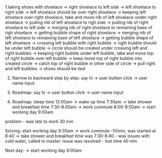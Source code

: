 1.taking shoes with shoelace -> right shoelace to left side -> left shoelace to right side -> left shoelace should be over right shoelace -> keeping left shoelace over right shoelace, take and move nib of left shoelace under right shoelace -> pulling nib of left shoelace to righ side -> pulling nib of right shoelace to left side -> merging nib of right shoelace to remaining base of righ shoelace -> getting bubble shape of right shoelace -> merging nib of left shoelace to remaining base of left shoelace -> getting bubble shape of left shoelace -> crossing left bubble with right bubble -> rigth bubble should be under left bubble -> circle should be created under crossing left and right bubbles -> keeping right bubble under left bubble, take and move top of right bubble over left bubble -> keep move top of right bubble into created circle -> catch top of right bubble in other side of circle -> pull right and left bubbles -> shoes should be tied 

2. Narrow to backward step by step:
say hi -> user button click -> user name input

3. Roadmap:
say hi -> user button click -> user name input


4. Roadmap:
sleep time 12:00am -> wake up time 7:30am -> take shower and breakfast time 7:30-8.00am -> work commute 8:00-8:50am -> start working day 9:00am

problem - was late to work 30 min

Solving:
start working day 9:30am -> work commute -50min, was started at 8:40 -> take shower and breakfast time was 7:30-8:40 - was issues with cold water, called to master: issue was resolved - lost time 40 min

Next day:
-> start working day 9:00am 
